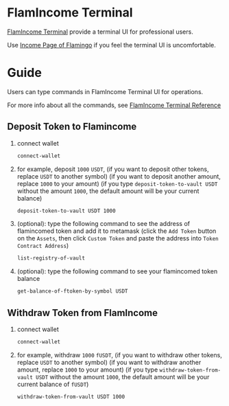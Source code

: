 # FlamIncome Terminal

[FlamIncome Terminal](https://flamincome.finance) provide a terminal UI for professional users.

Use [Income Page of Flamingo](https://flamingo.finance/income) if you feel the terminal UI is uncomfortable.

# Guide

Users can type commands in FlamIncome Terminal UI for operations.

For more info about all the commands, see [FlamIncome Terminal Reference](https://docs.flamincome.finance/reference/terminal)

## Deposit Token to Flamincome

1. connect wallet

    ```sh
    connect-wallet
    ```

1. for example, deposit `1000` `USDT`, (if you want to deposit other tokens, replace `USDT` to another symbol) (if you want to deposit another amount, replace `1000` to your amount) (if you type `deposit-token-to-vault USDT` without the amount `1000`, the default amount will be your current balance)

    ```sh
    deposit-token-to-vault USDT 1000
    ```

1. (optional): type the following command to see the address of flamincomed token and add it to metamask (click the `Add Token` button on the `Assets`, then click `Custom Token` and paste the address into `Token Contract Address`)

    ```sh
    list-registry-of-vault
    ```

1. (optional): type the following command to see your flamincomed token balance

    ```sh
    get-balance-of-ftoken-by-symbol USDT
    ```

## Withdraw Token from FlamIncome

1. connect wallet

    ```sh
    connect-wallet
    ```

1. for example, withdraw `1000` `fUSDT`, (if you want to withdraw other tokens, replace `USDT` to another symbol) (if you want to withdraw another amount, replace `1000` to your amount) (if you type `withdraw-token-from-vault USDT` without the amount `1000`, the default amount will be your current balance of `fUSDT`)

    ```sh
    withdraw-token-from-vault USDT 1000
    ```